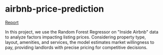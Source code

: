 # airbnb-price-prediction
[Report](https://github.com/fly0331/airbnb-price-prediction/blob/main/Report.pdf "link")


In this project, we use the Random Forest Regressor on "Inside Airbnb" data to analyze factors impacting listing prices. Considering property type, layout, amenities, and services, the model estimates market willingness to pay, providing landlords with precise pricing for competitive decisions.
